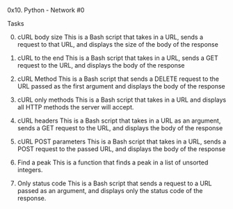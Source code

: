 0x10. Python - Network #0

Tasks

0. cURL body size
This is a Bash script that takes in a URL, sends a request to that URL, and displays the size of the body of the response

1. cURL to the end
This is a Bash script that takes in a URL, sends a GET request to the URL, and displays the body of the response

2. cURL Method
This is a Bash script that sends a DELETE request to the URL passed as the first argument and displays the body of the response

3. cURL only methods
This is a Bash script that takes in a URL and displays all HTTP methods the server will accept.

4. cURL headers
This is a Bash script that takes in a URL as an argument, sends a GET request to the URL, and displays the body of the response


5. cURL POST parameters
This is a Bash script that takes in a URL, sends a POST request to the passed URL, and displays the body of the response

6. Find a peak
This is a function that finds a peak in a list of unsorted integers.

7. Only status code
This is a Bash script that sends a request to a URL passed as an argument, and displays only the status code of the response.
